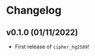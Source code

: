 # Changelog

<!--next-version-placeholder-->

## v0.1.0 (01/11/2022)

- First release of `cipher_hg2589`!